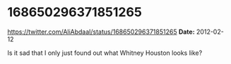 # 168650296371851265
https://twitter.com/AliAbdaal/status/168650296371851265
**Date:** 2012-02-12

Is it sad that I only just found out what Whitney Houston looks like?
